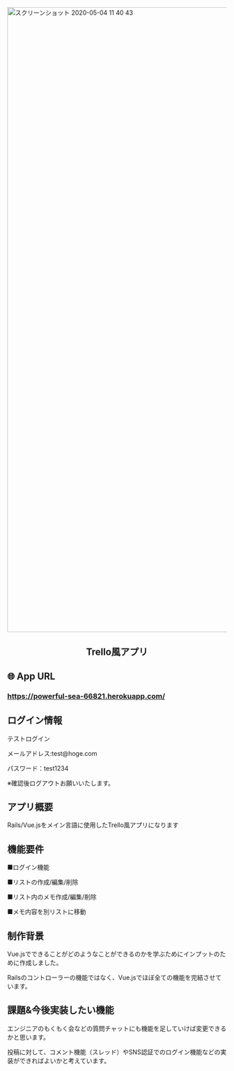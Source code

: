 <img width="1434" alt="スクリーンショット 2020-05-04 11 40 43" src="https://user-images.githubusercontent.com/57986669/80932914-7d332400-8dfc-11ea-99ee-5f365f7b432b.png">

<h2 align="center">Trello風アプリ</h2>

## 🌐 App URL

### **https://powerful-sea-66821.herokuapp.com/**  

## ログイン情報
<p>テストログイン</p>
<p>メールアドレス:test@hoge.com</p>
<p>パスワード：test1234</p>
<p>※確認後ログアウトお願いいたします。</p>

## アプリ概要
Rails/Vue.jsをメイン言語に使用したTrello風アプリになります<br>
<h2>機能要件</h2>
<p>■ログイン機能</p>
<p>■リストの作成/編集/削除</p>
<p>■リスト内のメモ作成/編集/削除</p>
<p>■メモ内容を別リストに移動</p>

## 制作背景
<p>Vue.jsでできることがどのようなことができるのかを学ぶためにインプットのために作成しました。</p>
<p>Railsのコントローラーの機能ではなく、Vue.jsでほぼ全ての機能を完結させています。</p>

## 課題&今後実装したい機能
<p>エンジニアのもくもく会などの質問チャットにも機能を足していけば変更できるかと思います。</p>
<p>投稿に対して、コメント機能（スレッド）やSNS認証でのログイン機能などの実装ができればよいかと考えています。</p>
